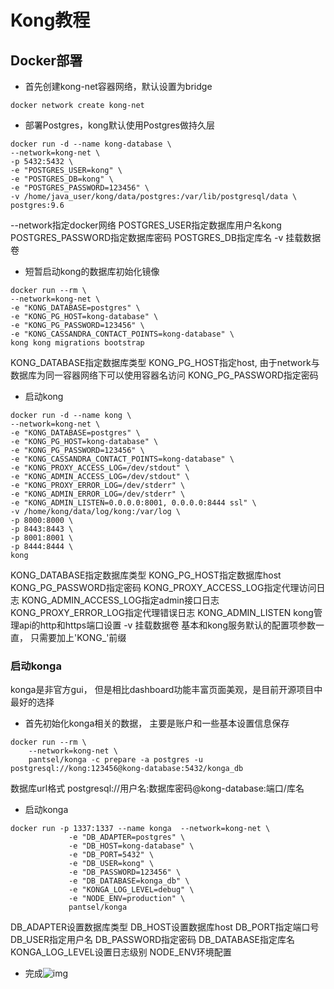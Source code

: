 # Kong教程

## Docker部署

* 首先创建kong-net容器网络，默认设置为bridge
```
docker network create kong-net
```

* 部署Postgres，kong默认使用Postgres做持久层
```
docker run -d --name kong-database \
--network=kong-net \
-p 5432:5432 \
-e "POSTGRES_USER=kong" \
-e "POSTGRES_DB=kong" \
-e "POSTGRES_PASSWORD=123456" \
-v /home/java_user/kong/data/postgres:/var/lib/postgresql/data \
postgres:9.6
```
--network指定docker网络
POSTGRES_USER指定数据库用户名kong
POSTGRES_PASSWORD指定数据库密码
POSTGRES_DB指定库名
-v 挂载数据卷

* 短暂启动kong的数据库初始化镜像
```
docker run --rm \
--network=kong-net \
-e "KONG_DATABASE=postgres" \
-e "KONG_PG_HOST=kong-database" \
-e "KONG_PG_PASSWORD=123456" \
-e "KONG_CASSANDRA_CONTACT_POINTS=kong-database" \
kong kong migrations bootstrap
```
KONG_DATABASE指定数据库类型
KONG_PG_HOST指定host, 由于network与数据库为同一容器网络下可以使用容器名访问
KONG_PG_PASSWORD指定密码

* 启动kong
```
docker run -d --name kong \
--network=kong-net \
-e "KONG_DATABASE=postgres" \
-e "KONG_PG_HOST=kong-database" \
-e "KONG_PG_PASSWORD=123456" \
-e "KONG_CASSANDRA_CONTACT_POINTS=kong-database" \
-e "KONG_PROXY_ACCESS_LOG=/dev/stdout" \
-e "KONG_ADMIN_ACCESS_LOG=/dev/stdout" \
-e "KONG_PROXY_ERROR_LOG=/dev/stderr" \
-e "KONG_ADMIN_ERROR_LOG=/dev/stderr" \
-e "KONG_ADMIN_LISTEN=0.0.0.0:8001, 0.0.0.0:8444 ssl" \
-v /home/kong/data/log/kong:/var/log \
-p 8000:8000 \
-p 8443:8443 \
-p 8001:8001 \
-p 8444:8444 \
kong
```
KONG_DATABASE指定数据库类型
KONG_PG_HOST指定数据库host
KONG_PG_PASSWORD指定密码
KONG_PROXY_ACCESS_LOG指定代理访问日志
KONG_ADMIN_ACCESS_LOG指定admin接口日志
KONG_PROXY_ERROR_LOG指定代理错误日志
KONG_ADMIN_LISTEN kong管理api的http和https端口设置
-v 挂载数据卷
基本和kong服务默认的配置项参数一直， 只需要加上'KONG_'前缀

### 启动konga
konga是非官方gui， 但是相比dashboard功能丰富页面美观，是目前开源项目中最好的选择

* 首先初始化konga相关的数据， 主要是账户和一些基本设置信息保存
```
docker run --rm \
    --network=kong-net \
    pantsel/konga -c prepare -a postgres -u postgresql://kong:123456@kong-database:5432/konga_db
```
数据库url格式 postgresql://用户名:数据库密码@kong-database:端口/库名

* 启动konga
```
docker run -p 1337:1337 --name konga  --network=kong-net \
             -e "DB_ADAPTER=postgres" \
             -e "DB_HOST=kong-database" \
             -e "DB_PORT=5432" \
             -e "DB_USER=kong" \
             -e "DB_PASSWORD=123456" \
             -e "DB_DATABASE=konga_db" \
             -e "KONGA_LOG_LEVEL=debug" \
             -e "NODE_ENV=production" \
             pantsel/konga
```
DB_ADAPTER设置数据库类型
DB_HOST设置数据库host
DB_PORT指定端口号
DB_USER指定用户名
DB_PASSWORD指定密码
DB_DATABASE指定库名
KONGA_LOG_LEVEL设置日志级别
NODE_ENV环境配置

* 完成![img](https://segmentfault.com/img/remote/1460000021280694)
